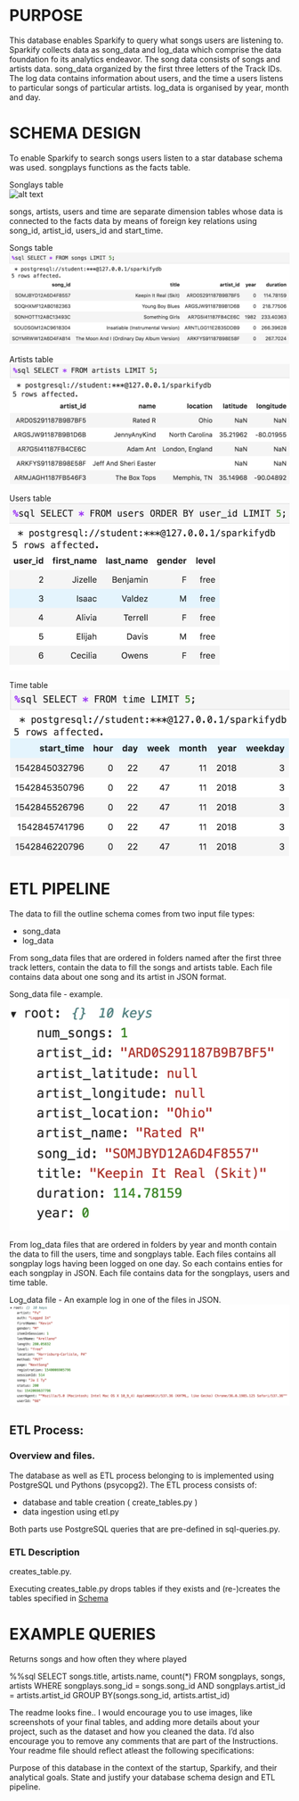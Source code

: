 # PURPOSE

This database enables Sparkify to query what songs users are listening to.
Sparkify collects data as song_data and log_data which comprise the data foundation fo its analytics endeavor.
The song data consists of songs and artists data. song_data organized by the first three letters of the Track IDs. The log data contains information about users, and the time a users listens to particular songs of particular artists. log_data is organised by year, month and day.

# <a name="schema"></a>SCHEMA DESIGN

To enable Sparkify to search songs users listen to a star database schema was used.
songplays functions as the facts table. 


Songlays table
<br>
![alt text](images/songplays.JPG "Songlays table")

songs, artists, users and time are separate dimension tables whose data is connected to the facts data by means of foreign key relations using song_id, artist_id, users_id and start_time.

Songs table
<br>
![alt text](images/songs.png "Songs Table")

Artists table
<br>
![alt text](images/artists.png "Artists Table")

Users table
<br>
![alt text](images/users.png  "Users Table" )

Time table
<br>
![alt text](images/time.png "Time Table")


# ETL PIPELINE

The data to fill the outline schema comes from two input file types:
* song_data
* log_data

From song_data files that are ordered in folders named after the first three track letters, contain the data to fill the songs and artists table.
Each file contains data about one song and its artist in JSON format.

Song_data file - example.
<br>
![alt text](images/song_data_file.png "Song_data file json")

From log_data files that are ordered in folders by year and month contain the data to fill the users, time and songplays table.
Each files contains all songplay logs having been logged on one day. So each contains enties for each songplay in JSON.
Each file contains data for the songplays, users and time table.

Log_data file - An example log in one of the files in JSON.
<br>
![alt text](images/log_data_file_json_example.png "Log_data file json")

## ETL Process:

### Overview and files.
The database as well as ETL process belonging to is implemented using PostgreSQL und Pythons (psycopg2).
The ETL process consists of:
* database and table creation ( create_tables.py ) 
* data ingestion using etl.py

Both parts use PostgreSQL queries that are pre-defined in sql-queries.py.

### ETL Description

creates_table.py.

Executing creates_table.py drops tables if they exists and (re-)creates the tables specified in [Schema](#schema)



# EXAMPLE QUERIES

Returns songs and how often they where played 

%%sql SELECT songs.title, artists.name, count(*)
FROM songplays, songs, artists
WHERE 
songplays.song_id = songs.song_id AND 
songplays.artist_id = artists.artist_id
GROUP BY(songs.song_id, artists.artist_id)

The readme looks fine.. I would encourage you to use images, like screenshots of your final tables, and adding more details about your project, such as the dataset and how you cleaned the data. I’d also encourage you to remove any comments that are part of the Instructions. Your readme file should reflect atleast the following specifications:

Purpose of this database in the context of the startup, Sparkify, and their analytical goals.
State and justify your database schema design and ETL pipeline.